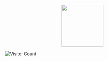 <div align="center"> <img height="137px" src="https://github-readme-stats.vercel.app/api?username=kb-at-zero&hide_title=true&hide_border=true&show_icons=trueline_height=21&text_color=000&icon_color=000&bg_color=0,ea6161,ffc64d,fffc4d,52fa5a&theme=graywhite" /> </div>

![Visitor Count](https://profile-counter.glitch.me/Christmas/count.svg)
